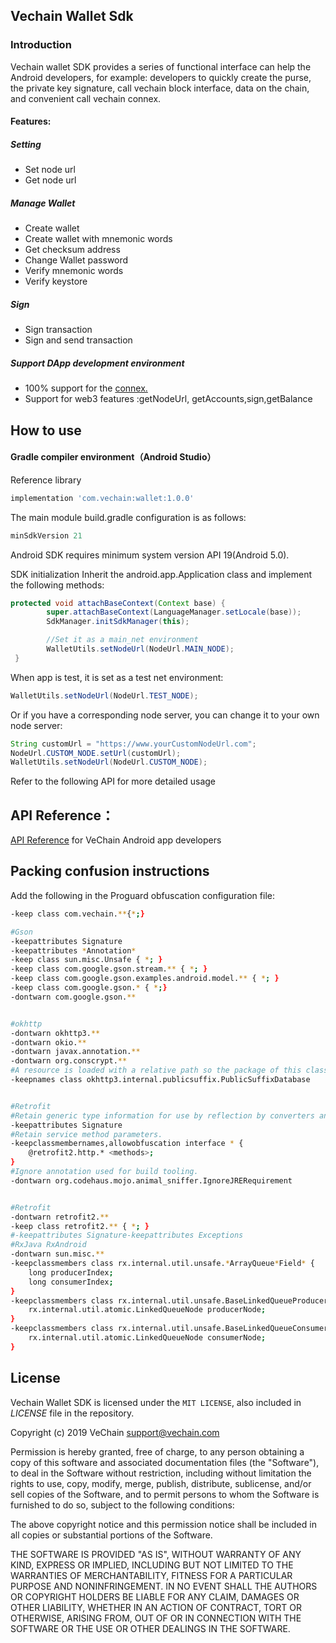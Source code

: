 ## Vechain Wallet Sdk

### Introduction

Vechain wallet SDK provides a series of functional interface can help the Android developers, for example: developers to quickly create the purse, the private key signature, call vechain block interface, data on the chain, and convenient call vechain connex.

#### Features:

##### Setting
- Set node url
- Get node url

##### Manage Wallet
- Create wallet
- Create wallet with mnemonic words
- Get checksum address
- Change Wallet password
- Verify mnemonic words
- Verify keystore

##### Sign
- Sign transaction
- Sign and send transaction

##### Support DApp development environment
- 100% support for the [connex.](https://github.com/vechain/connex/blob/master/docs/api.md/)
- Support for web3 features :getNodeUrl, getAccounts,sign,getBalance

## How to use


####  Gradle compiler environment（Android Studio）

Reference library

```groovy
implementation 'com.vechain:wallet:1.0.0'
```

The main module build.gradle configuration is as follows:

```groovy
minSdkVersion 21
```


Android SDK requires minimum system version API 19(Android 5.0).


SDK initialization
Inherit the android.app.Application class and implement the following methods:

```java
protected void attachBaseContext(Context base) {
        super.attachBaseContext(LanguageManager.setLocale(base));
        SdkManager.initSdkManager(this);

        //Set it as a main_net environment
        WalletUtils.setNodeUrl(NodeUrl.MAIN_NODE);
 }
```
When app is test, it is set as a test net environment:
```java
WalletUtils.setNodeUrl(NodeUrl.TEST_NODE);
```

Or if you have a corresponding node server, you can change it to your own node server:
```java
String customUrl = "https://www.yourCustomNodeUrl.com";
NodeUrl.CUSTOM_NODE.setUrl(customUrl);
WalletUtils.setNodeUrl(NodeUrl.CUSTOM_NODE);
```

Refer to the following API for more detailed usage





## API Reference：

[API Reference](https://vit.digonchain.com/vechain-mobile-apps/android-wallet-sdk/blob/master/API%20Reference.md) for VeChain Android app developers




## Packing confusion instructions

Add the following in the Proguard obfuscation configuration file:

```bash
-keep class com.vechain.**{*;}

#Gson
-keepattributes Signature
-keepattributes *Annotation*
-keep class sun.misc.Unsafe { *; }
-keep class com.google.gson.stream.** { *; }
-keep class com.google.gson.examples.android.model.** { *; }
-keep class com.google.gson.* { *;}
-dontwarn com.google.gson.**


#okhttp
-dontwarn okhttp3.**
-dontwarn okio.**
-dontwarn javax.annotation.**
-dontwarn org.conscrypt.**
#A resource is loaded with a relative path so the package of this class must be preserved.
-keepnames class okhttp3.internal.publicsuffix.PublicSuffixDatabase


#Retrofit
#Retain generic type information for use by reflection by converters and adapters.
-keepattributes Signature
#Retain service method parameters.
-keepclassmembernames,allowobfuscation interface * {
    @retrofit2.http.* <methods>;
}
#Ignore annotation used for build tooling.
-dontwarn org.codehaus.mojo.animal_sniffer.IgnoreJRERequirement


#Retrofit
-dontwarn retrofit2.**
-keep class retrofit2.** { *; }
#-keepattributes Signature-keepattributes Exceptions
#RxJava RxAndroid
-dontwarn sun.misc.**
-keepclassmembers class rx.internal.util.unsafe.*ArrayQueue*Field* {
    long producerIndex;
    long consumerIndex;
}
-keepclassmembers class rx.internal.util.unsafe.BaseLinkedQueueProducerNodeRef {
    rx.internal.util.atomic.LinkedQueueNode producerNode;
}
-keepclassmembers class rx.internal.util.unsafe.BaseLinkedQueueConsumerNodeRef {
    rx.internal.util.atomic.LinkedQueueNode consumerNode;
}
```





## License

Vechain Wallet SDK is licensed under the ```MIT LICENSE```, also included
in *LICENSE* file in the repository.

Copyright (c) 2019 VeChain <support@vechain.com>

 Permission is hereby granted, free of charge, to any person obtaining a copy
 of this software and associated documentation files (the "Software"), to deal
 in the Software without restriction, including without limitation the rights
 to use, copy, modify, merge, publish, distribute, sublicense, and/or sell
 copies of the Software, and to permit persons to whom the Software is
 furnished to do so, subject to the following conditions:
 
 The above copyright notice and this permission notice shall be included in
 all copies or substantial portions of the Software.
 
 THE SOFTWARE IS PROVIDED "AS IS", WITHOUT WARRANTY OF ANY KIND, EXPRESS OR
 IMPLIED, INCLUDING BUT NOT LIMITED TO THE WARRANTIES OF MERCHANTABILITY,
 FITNESS FOR A PARTICULAR PURPOSE AND NONINFRINGEMENT. IN NO EVENT SHALL THE
 AUTHORS OR COPYRIGHT HOLDERS BE LIABLE FOR ANY CLAIM, DAMAGES OR OTHER
 LIABILITY, WHETHER IN AN ACTION OF CONTRACT, TORT OR OTHERWISE, ARISING FROM,
 OUT OF OR IN CONNECTION WITH THE SOFTWARE OR THE USE OR OTHER DEALINGS IN
 THE SOFTWARE.







